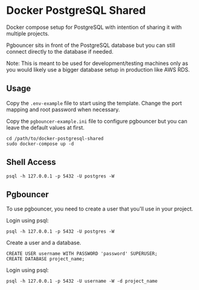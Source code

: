 # Docker PostgreSQL Shared

Docker compose setup for PostgreSQL with intention of sharing it with multiple projects.

Pgbouncer sits in front of the PostgreSQL database but you can still connect directly
to the database if needed.

Note: This is meant to be used for development/testing machines only as you would likely use a bigger database setup in production like AWS RDS.

## Usage

Copy the `.env-example` file to start using the template. Change the port mapping and root password when necessary.

Copy the `pgbouncer-example.ini` file to configure pgbouncer but you can leave the default values at first.

```
cd /path/to/docker-postgresql-shared
sudo docker-compose up -d
```

## Shell Access

```
psql -h 127.0.0.1 -p 5432 -U postgres -W
```

## Pgbouncer

To use pgbouncer, you need to create a user that you'll use in your project.

Login using psql:

```
psql -h 127.0.0.1 -p 5432 -U postgres -W
```

Create a user and a database.

```
CREATE USER username WITH PASSWORD 'password' SUPERUSER;
CREATE DATABASE project_name;
```

Login using psql:

```
psql -h 127.0.0.1 -p 5432 -U username -W -d project_name
```
